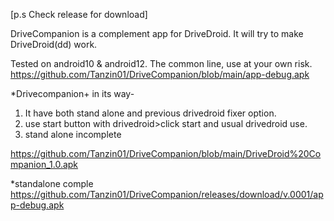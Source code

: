 [p.s Check release for download]


DriveCompanion is a complement app for DriveDroid. It will try to make DriveDroid(dd) work.   

Tested on android10 & android12. The common line, use at your own risk.
https://github.com/Tanzin01/DriveCompanion/blob/main/app-debug.apk

*Drivecompanion+ in its way-
1. It have both stand alone and previous drivedroid fixer option.
2. use start button with drivedroid>click start and usual drivedroid use.
3. stand alone incomplete


https://github.com/Tanzin01/DriveCompanion/blob/main/DriveDroid%20Companion_1.0.apk

*standalone comple
https://github.com/Tanzin01/DriveCompanion/releases/download/v.0001/app-debug.apk

